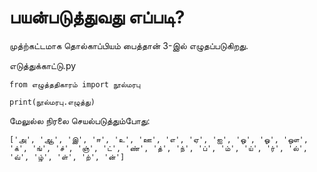 # பயன்படுத்துவது எப்படி?

முத்ற்கட்டமாக தொல்காப்பியம் பைத்தான் 3-இல் எழுதப்படுகிறது.

எடுத்துக்காட்டு.py  
```python3
from எழுத்ததிகாரம் import நூல்மரபு

print(நூல்மரபு.எழுத்து)
```

மேலுல்ல நிரலை செயல்படுத்தும்போது:  
```
['அ', 'ஆ', 'இ', 'ஈ', 'உ', 'ஊ', 'எ', 'ஏ', 'ஐ', 'ஒ', 'ஓ', 'ஔ', 'க்', 'ங்', 'ச்', 'ஞ்', 'ட்', 'ண்', 'த்', 'ந்', 'ப்', 'ம்', 'ய்', 'ர்', 'ல்', 'வ்', 'ழ்', 'ள்', 'ற்', 'ன்']
```

